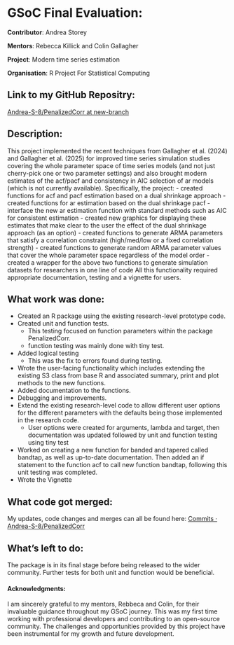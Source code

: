 # GSoC Final Evaluation:
**Contributor**: Andrea Storey

**Mentors**: Rebecca Killick and Colin Gallagher

**Project**: Modern time series estimation

**Organisation**: R Project For Statistical Computing

## Link to my GitHub Repositry:
[Andrea-S-8/PenalizedCorr at new-branch](https://github.com/Andrea-S-8/PenalizedCorr/tree/new-branch)

## Description:

This project implemented the recent techniques from Gallagher et al. (2024) and Gallagher et al. (2025) for improved time series simulation studies covering the whole parameter space of time series models (and not just cherry-pick one or two parameter settings) and also brought modern estimates of the acf/pacf and consistency in AIC selection of ar models (which is not currently available). Specifically, the project: - created functions for acf and pacf estimation based on a dual shrinkage approach - created functions for ar estimation based on the dual shrinkage pacf - interface the new ar estimation function with standard methods such as AIC for consistent estimation - created new graphics for displaying these estimates that make clear to the user the effect of the dual shrinkage approach (as an option) - created functions to generate ARMA parameters that satisfy a correlation constraint (high/med/low or a fixed correlation strength) - created functions to generate random ARMA parameter values that cover the whole parameter space regardless of the model order - created a wrapper for the above two functions to generate simulation datasets for researchers in one line of code All this functionality required appropriate documentation, testing and a vignette for users.

## What work was done: 
+ Created an R package using the existing research-level prototype code.
+ Created unit and function tests.
  + This testing focused on function parameters within the package PenalizedCorr.
  + function testing was mainly done with tiny test.
+ Added logical testing
  + This was the fix to errors found during testing.
+ Wrote the user-facing functionality which includes extending the existing S3 class from base R and associated summary, print and plot methods to the new functions.
+ Added documentation to the functions.
+ Debugging and improvements.
+ Extend the existing research-level code to allow different user options for the different parameters with the defaults being those implemented in the research code. 
  + User options were created for arguments, lambda and target, then documentation was updated followed by unit and function testing using tiny test
+ Worked on creating a new function for banded and tapered called bandtap, as well as up-to-date documentation. Then added an if statement to the function acf to call new function bandtap, following this unit testing was completed.
+ Wrote the Vignette

## What code got merged:
My updates, code changes and merges can all be found here: [Commits · Andrea-S-8/PenalizedCorr](https://github.com/Andrea-S-8/PenalizedCorr/commits/new-branch)

## What’s left to do:
The package is in its final stage before being released to the wider community. 
Further tests for both unit and function would be beneficial.

#### Acknowledgments:
I am sincerely grateful to my mentors, Rebbeca and Colin, for their invaluable guidance throughout my GSoC journey. This was my first time working with professional developers and contributing to an open-source community. The challenges and opportunities provided by this project have been instrumental for my growth and future development.

